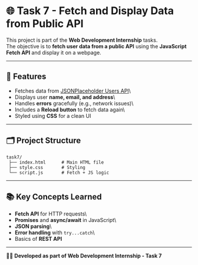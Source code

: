 # 🌐 Task 7 - Fetch and Display Data from Public API

This project is part of the **Web Development Internship** tasks.\
The objective is to **fetch user data from a public API** using the
**JavaScript Fetch API** and display it on a webpage.

------------------------------------------------------------------------

## 📌 Features

-   Fetches data from [JSONPlaceholder Users
    API](https://jsonplaceholder.typicode.com/users)\
-   Displays user **name, email, and address**\
-   Handles **errors** gracefully (e.g., network issues)\
-   Includes a **Reload button** to fetch data again\
-   Styled using **CSS** for a clean UI

------------------------------------------------------------------------

## 🗂 Project Structure

    task7/
     ├── index.html      # Main HTML file
     ├── style.css       # Styling
     └── script.js       # Fetch + JS logic

------------------------------------------------------------------------

## 📚 Key Concepts Learned

-   **Fetch API** for HTTP requests\
-   **Promises** and **async/await** in JavaScript\
-   **JSON parsing**\
-   **Error handling** with `try...catch`\
-   Basics of **REST API**



------------------------------------------------------------------------

👩‍💻 **Developed as part of Web Development Internship - Task 7**
